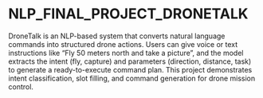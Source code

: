 # NLP_FINAL_PROJECT_DRONETALK
DroneTalk is an NLP-based system that converts natural language commands into structured drone actions.
Users can give voice or text instructions like “Fly 50 meters north and take a picture”, and the model extracts the intent (fly, capture) and parameters (direction, distance, task) to generate a ready-to-execute command plan.
This project demonstrates intent classification, slot filling, and command generation for drone mission control.
